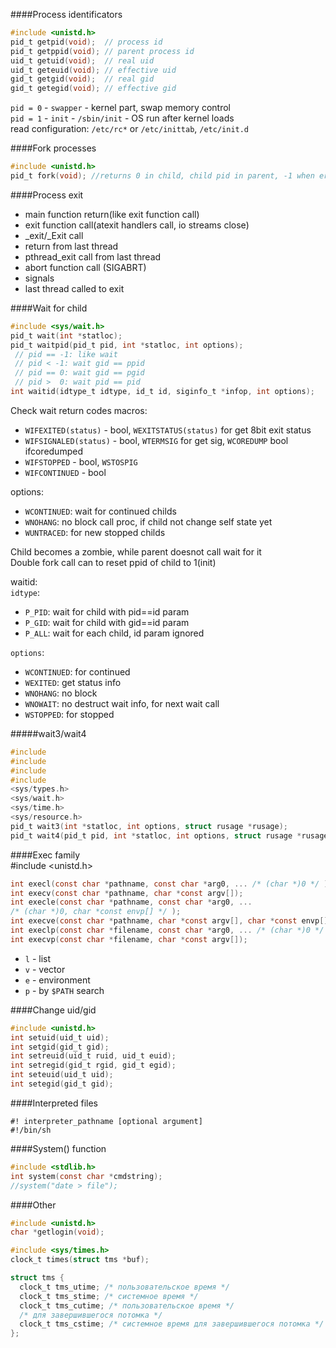
####Process identificators  
```c
#include <unistd.h>
pid_t getpid(void);  // process id
pid_t getppid(void); // parent process id
uid_t getuid(void);  // real uid
uid_t geteuid(void); // effective uid
gid_t getgid(void);  // real gid
gid_t getegid(void); // effective gid
```

`pid = 0` - `swapper` - kernel part, swap memory control  
`pid = 1` - `init` - `/sbin/init` - OS run after kernel loads  
  read configuration: `/etc/rc*` or `/etc/inittab`, `/etc/init.d`  

####Fork processes  
```c
#include <unistd.h>
pid_t fork(void); //returns 0 in child, child pid in parent, -1 when error
```

####Process exit  

 - main function return(like exit function call)
 - exit function call(atexit handlers call, io streams close)
 - _exit/_Exit call
 - return from last thread
 - pthread_exit call from last thread
 - abort function call (SIGABRT)
 - signals
 - last thread called to exit

####Wait for child

```c
#include <sys/wait.h>
pid_t wait(int *statloc);
pid_t waitpid(pid_t pid, int *statloc, int options);
 // pid == -1: like wait
 // pid < -1: wait gid == ppid
 // pid == 0: wait gid == pgid
 // pid >  0: wait pid == pid
int waitid(idtype_t idtype, id_t id, siginfo_t *infop, int options);
```
Check wait return codes macros:
- `WIFEXITED(status)` - bool, `WEXITSTATUS(status)` for get 8bit exit status
- `WIFSIGNALED(status)` - bool, `WTERMSIG` for get sig, `WCOREDUMP` bool ifcoredumped
- `WIFSTOPPED` - bool, `WSTOSPIG`
- `WIFCONTINUED` - bool  

options:
 - `WCONTINUED`: wait for continued childs  
 - `WNOHANG`: no block call proc, if child not change self state yet  
 - `WUNTRACED`: for new stopped childs

Child becomes a zombie, while parent doesnot call wait for it  
Double fork call can to reset ppid of child to 1(init)  

waitid:  
`idtype`:  
  - `P_PID`: wait for child with pid==id param
  - `P_GID`: wait for child with gid==id param
  - `P_ALL`: wait for each child, id param ignored  

`options`:
  - `WCONTINUED`: for continued
  - `WEXITED`: get status info
  - `WNOHANG`: no block
  - `WNOWAIT`: no destruct wait info, for next wait call
  - `WSTOPPED`: for stopped

#####wait3/wait4  
```c
#include
#include
#include
#include
<sys/types.h>
<sys/wait.h>
<sys/time.h>
<sys/resource.h>
pid_t wait3(int *statloc, int options, struct rusage *rusage);
pid_t wait4(pid_t pid, int *statloc, int options, struct rusage *rusage);
```

####Exec family  
#include <unistd.h>
```c
int execl(const char *pathname, const char *arg0, ... /* (char *)0 */ );
int execv(const char *pathname, char *const argv[]);
int execle(const char *pathname, const char *arg0, ...
/* (char *)0, char *const envp[] */ );
int execve(const char *pathname, char *const argv[], char *const envp[]);
int execlp(const char *filename, const char *arg0, ... /* (char *)0 */ );
int execvp(const char *filename, char *const argv[]);
```
 - `l` - list
 - `v` - vector
 - `e` - environment
 - `p` - by `$PATH` search

####Change uid/gid
```c
#include <unistd.h>
int setuid(uid_t uid);
int setgid(gid_t gid);
int setreuid(uid_t ruid, uid_t euid);
int setregid(gid_t rgid, gid_t egid);
int seteuid(uid_t uid);
int setegid(gid_t gid);
```

####Interpreted files

```
#! interpreter_pathname [optional argument]
#!/bin/sh
```

####System() function
```c
#include <stdlib.h>
int system(const char *cmdstring);
//system("date > file");
```

####Other
```c
#include <unistd.h>
char *getlogin(void);
```

```c
#include <sys/times.h>
clock_t times(struct tms *buf);

struct tms {
  clock_t tms_utime; /* пользовательское время */
  clock_t tms_stime; /* системное время */
  clock_t tms_cutime; /* пользовательское время */
  /* для завершившегося потомка */
  clock_t tms_cstime; /* системное время для завершившегося потомка */
};
```

